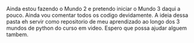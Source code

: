 Ainda estou fazendo o Mundo 2 e pretendo iniciar o Mundo 3 daqui a pouco. Ainda vou comentar todos os codigo devidamente.
A ideia dessa pasta eh servir como repositorio de meu aprendizado ao longo dos 3 mundos de python do curso em video.
Espero que possa ajudar alguem tambem.
